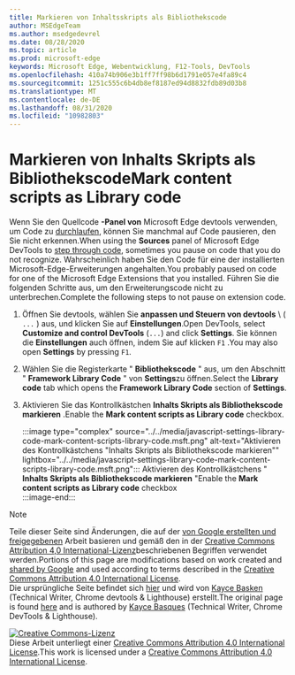 ```yaml
---
title: Markieren von Inhaltsskripts als Bibliothekscode
author: MSEdgeTeam
ms.author: msedgedevrel
ms.date: 08/28/2020
ms.topic: article
ms.prod: microsoft-edge
keywords: Microsoft Edge, Webentwicklung, F12-Tools, DevTools
ms.openlocfilehash: 410a74b906e3b1ff7ff98b6d1791e057e4fa89c4
ms.sourcegitcommit: 1251c555c6b4db8ef8187ed94d8832fdb89d03b8
ms.translationtype: MT
ms.contentlocale: de-DE
ms.lasthandoff: 08/31/2020
ms.locfileid: "10982803"
---
```

<!-- Copyright Kayce Basques 

   Licensed under the Apache License, Version 2.0 (the "License");
   you may not use this file except in compliance with the License.
   You may obtain a copy of the License at

       https://www.apache.org/licenses/LICENSE-2.0

   Unless required by applicable law or agreed to in writing, software
   distributed under the License is distributed on an "AS IS" BASIS,
   WITHOUT WARRANTIES OR CONDITIONS OF ANY KIND, either express or implied.
   See the License for the specific language governing permissions and
   limitations under the License.  -->





# <span data-ttu-id="2a632-103">Markieren von Inhalts Skripts als Bibliothekscode</span><span class="sxs-lookup"><span data-stu-id="2a632-103">Mark content scripts as Library code</span></span>   



<span data-ttu-id="2a632-104">Wenn Sie den Quellcode **-Panel von** Microsoft Edge devtools verwenden, um Code zu [durchlaufen][DevToolsJavascriptStepThroughCode], können Sie manchmal auf Code pausieren, den Sie nicht erkennen.</span><span class="sxs-lookup"><span data-stu-id="2a632-104">When using the **Sources** panel of Microsoft Edge DevTools to [step through code][DevToolsJavascriptStepThroughCode], sometimes you pause on code that you do not recognize.</span></span>  <span data-ttu-id="2a632-105">Wahrscheinlich haben Sie den Code für eine der installierten Microsoft-Edge-Erweiterungen angehalten.</span><span class="sxs-lookup"><span data-stu-id="2a632-105">You probably paused on code for one of the Microsoft Edge Extensions that you installed.</span></span>  <span data-ttu-id="2a632-106">Führen Sie die folgenden Schritte aus, um den Erweiterungscode nicht zu unterbrechen.</span><span class="sxs-lookup"><span data-stu-id="2a632-106">Complete the following steps to not pause on extension code.</span></span>  

1.  <span data-ttu-id="2a632-107">Öffnen Sie devtools, wählen Sie **anpassen und Steuern von devtools** \ ( `...` \) aus, und klicken Sie auf **Einstellungen**.</span><span class="sxs-lookup"><span data-stu-id="2a632-107">Open DevTools, select **Customize and control DevTools** \(`...`\) and click **Settings**.</span></span>  <span data-ttu-id="2a632-108">Sie können die **Einstellungen** auch öffnen, indem Sie auf klicken `F1` .</span><span class="sxs-lookup"><span data-stu-id="2a632-108">You may also open **Settings** by pressing `F1`.</span></span>  

1.  <span data-ttu-id="2a632-109">Wählen Sie die Registerkarte " **Bibliothekscode** " aus, um den Abschnitt " **Framework Library Code** " von **Settings**zu öffnen.</span><span class="sxs-lookup"><span data-stu-id="2a632-109">Select the **Library code** tab which opens the **Framework Library Code** section of **Settings**.</span></span>  
1.  <span data-ttu-id="2a632-110">Aktivieren Sie das Kontrollkästchen **Inhalts Skripts als Bibliothekscode markieren** .</span><span class="sxs-lookup"><span data-stu-id="2a632-110">Enable the **Mark content scripts as Library code** checkbox.</span></span>  
    
    :::image type="complex" source="../../media/javascript-settings-library-code-mark-content-scripts-library-code.msft.png" alt-text="Aktivieren des Kontrollkästchens "Inhalts Skripts als Bibliothekscode markieren"" lightbox="../../media/javascript-settings-library-code-mark-content-scripts-library-code.msft.png":::
       <span data-ttu-id="2a632-112">Aktivieren des Kontrollkästchens " **Inhalts Skripts als Bibliothekscode markieren** "</span><span class="sxs-lookup"><span data-stu-id="2a632-112">Enable the **Mark content scripts as Library code** checkbox</span></span>  
    :::image-end:::  
    
<!--  
## Feedback   


-->  

<!-- links -->  

[DevToolsJavascriptStepThroughCode]: ../index.md#step-4-step-through-the-code "Schritt 4: schrittweise durch den Code – erste Schritte mit dem Debuggen von JavaScript in Microsoft Edge devtools | Microsoft docs"  

> [!NOTE]
> <span data-ttu-id="2a632-114">Teile dieser Seite sind Änderungen, die auf der [von Google erstellten und freigegebenen][GoogleSitePolicies] Arbeit basieren und gemäß den in der [Creative Commons Attribution 4,0 International-Lizenz][CCA4IL]beschriebenen Begriffen verwendet werden.</span><span class="sxs-lookup"><span data-stu-id="2a632-114">Portions of this page are modifications based on work created and [shared by Google][GoogleSitePolicies] and used according to terms described in the [Creative Commons Attribution 4.0 International License][CCA4IL].</span></span>  
> <span data-ttu-id="2a632-115">Die ursprüngliche Seite befindet sich [hier](https://developers.google.com/web/tools/chrome-devtools/javascript/guides/blackbox-chrome-extension-scripts) und wird von [Kayce Basken][KayceBasques] (Technical Writer, Chrome devtools & Lighthouse) erstellt.</span><span class="sxs-lookup"><span data-stu-id="2a632-115">The original page is found [here](https://developers.google.com/web/tools/chrome-devtools/javascript/guides/blackbox-chrome-extension-scripts) and is authored by [Kayce Basques][KayceBasques] \(Technical Writer, Chrome DevTools & Lighthouse\).</span></span>  

[![Creative Commons-Lizenz][CCby4Image]][CCA4IL]  
<span data-ttu-id="2a632-117">Diese Arbeit unterliegt einer [Creative Commons Attribution 4.0 International License][CCA4IL].</span><span class="sxs-lookup"><span data-stu-id="2a632-117">This work is licensed under a [Creative Commons Attribution 4.0 International License][CCA4IL].</span></span>  

[CCA4IL]: https://creativecommons.org/licenses/by/4.0  
[CCby4Image]: https://i.creativecommons.org/l/by/4.0/88x31.png  
[GoogleSitePolicies]: https://developers.google.com/terms/site-policies  
[KayceBasques]: https://developers.google.com/web/resources/contributors/kaycebasques  
